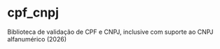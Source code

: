 # cpf_cnpj
Biblioteca de validação de CPF e CNPJ, inclusive com suporte ao CNPJ alfanumérico (2026)
